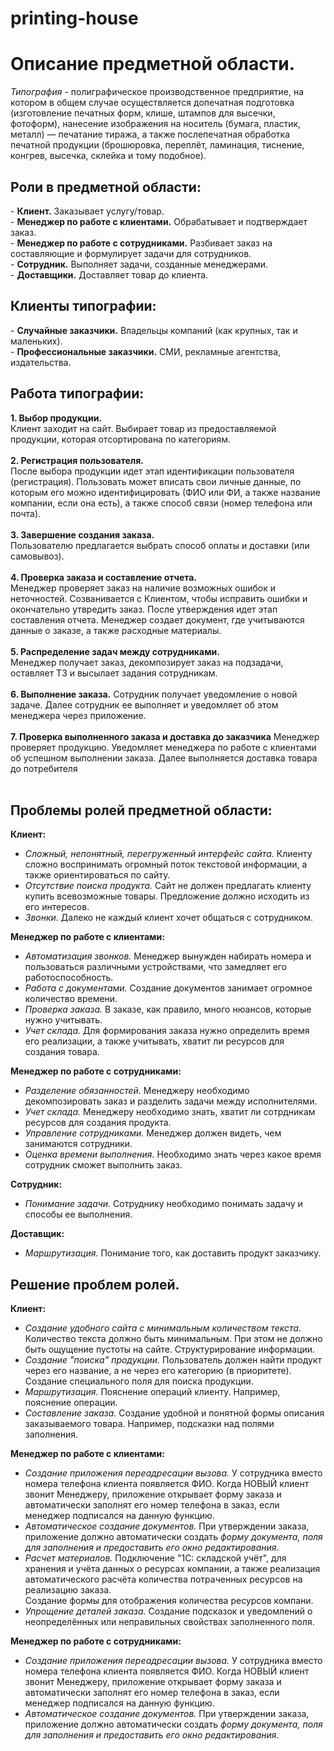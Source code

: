 # printing-house

<h1><b>Описание предметной области.</b></h1>

<i>Типография</i> - полиграфическое производственное предприятие, на котором в общем случае осуществляется допечатная подготовка (изготовление печатных форм, клише, штампов для высечки, фотоформ), нанесение изображения на носитель (бумага, пластик, металл) — печатание тиража, а также послепечатная обработка печатной продукции (брошюровка, переплёт, ламинация, тиснение, конгрев, высечка, склейка и тому подобное).

<h2>Роли в предметной области:</h2>
- <b>Клиент.</b> Заказывает услугу/товар.<br>
- <b>Менеджер по работе с клиентами.</b> Обрабатывает и подтверждает заказ.<br>
- <b>Менеджер по работе с сотрудниками.</b> Разбивает заказ на составляющие и формулирует задачи для сотрудников.<br>
- <b>Сотрудник.</b> Выполняет задачи, созданные менеджерами.<br>
- <b>Доставщики.</b> Доставляет товар до клиента.<br>

<h2>Клиенты типографии:</h2>
- <b>Случайные заказчики.</b> Владельцы компаний (как крупных, так и маленьких).<br>
- <b>Профессиональные заказчики.</b> СМИ, рекламные агентства, издательства.<br>

<h2>Работа типографии:</h2>

<b>1. Выбор продукции.</b><br>
Клиент заходит на сайт. Выбирает товар из предоставляемой продукции, которая отсортирована по категориям.<br><br>
<b>2. Регистрация пользователя.</b><br>
После выбора продукции идет этап идентификации пользователя (регистрация). Пользовать может вписать свои личные данные, по которым его можно идентифицировать (ФИО или ФИ, а также название компании, если она есть), а также способ связи (номер телефона или почта).<br><br>
<b>3. Завершение создания заказа.</b><br>
Пользователю предлагается выбрать способ оплаты и доставки (или самовывоз).<br><br>
<b>4. Проверка заказа и составление отчета.</b><br>
Менеджер проверяет заказ на наличие возможных ошибок и неточностей. Созванивается с Клиентом, чтобы исправить ошибки и окончательно утвредить заказ. После утверждения идет этап составления отчета. Менеджер создает документ, где учитываются данные о заказе, а также расходные материалы.<br><br>
<b>5. Распределение задач между сотрудниками.</b><br>
Менеджер получает заказ, декомпозирует заказ на подзадачи, оставляет ТЗ и высылает задания сотрудникам.<br><br>
<b>6. Выполнение заказа.</b>
Сотрудник получает уведомление о новой задаче. Далее сотрудник ее выполняет и уведомляет об этом менеджера через приложение.<br><br>
<b>7. Проверка выполненного заказа и доставка до заказчика</b>
Менеджер проверяет продукцию. Уведомляет менеджера по работе с клиентами об успешном выполнении заказа. Далее выполняется доставка товара до потребителя<br><br>

<h2>Проблемы ролей предметной области:</h2>

<b>Клиент:</b>
- <i>Сложный, непонятный, перегруженный интерфейс сайта.</i>
Клиенту сложно воспринимать огромный поток текстовой информации, а также ориентироваться по сайту.<br>
- <i>Отсутствие поиска продукта.</i>
Сайт не должен предлагать клиенту купить всевозможные товары. Предложение должно исходить из его интересов.<br>
- <i>Звонки.</i>
Далеко не каждый клиент хочет общаться с сотрудником.<br>

<b>Менеджер по работе с клиентами:</b><br>
- <i>Автоматизация звонков.</i>
Менеджер вынужден набирать номера и пользоваться различными устройствами, что замедляет его работоспособность.<br>
- <i>Работа с документами.</i>
Создание документов занимает огромное количество времени.<br>
- <i>Проверка заказа.</i>
В заказе, как правило, много нюансов, которые нужно учитывать.<br>
- <i>Учет склада.</i>
Для формирования заказа нужно определить время его реализации, а также учитывать, хватит ли ресурсов для создания товара.<br>

<b>Менеджер по работе с сотрудниками:</b>
- <i>Разделение обязанностей.</i>
Менеджеру необходимо декомпозировать заказ и разделить задачи между исполнителями.<br>
- <i>Учет склада.</i>
Менеджеру необходимо знать, хватит ли сотрдникам ресурсов для создания продукта.<br>
- <i>Управление сотрудниками.</i>
Менеджер должен видеть, чем занимаются сотрудники.<br>
- <i>Оценка времени выполнения.</i>
Необходимо знать через какое время сотрудник сможет выполнить заказ.<br>

<b>Сотрудник:</b><br>
- <i>Понимание задачи.</i>
Сотруднику необходимо понимать задачу и способы ее выполнения.<br>

<b>Доставщик:</b><br>
- <i>Маршрутизация.</i>
Понимание того, как доставить продукт заказчику.<br>

<h2>Решение проблем ролей.</h2>

<b>Клиент:</b><br>
- <i>Создание удобного сайта с минимальным количеством текста.</i>
Количество текста должно быть минимальным. При этом не должно быть ощущение пустоты на сайте.
Структурирование информации.<br>
- <i>Создание "поиска" продукции.</i>
Пользователь должен найти продукт через его название, а не через его категорию (в приоритете). Создание специального поля для поиска продукции.<br>
- <i>Маршрутизация.</i>
Пояснение операций клиенту. Например, пояснение операции.<br>
- <i>Составление заказа.</i>
Создание удобной и понятной формы описания заказываемого товара. Например, подсказки над полями заполнения.<br>

<b>Менеджер по работе с клиентами:</b><br>
- <i>Создание приложения переадресации вызова.</i>
У сотрудника вместо номера телефона клиента появляется ФИО. Когда НОВЫЙ клиент звонит Менеджеру, приложение открывает форму заказа и автоматически заполнят его номер телефона в заказ, если менеджер подписался на данную функцию.<br>
- <i>Автоматическое создание документов.</i>
При утверждении заказа, приложение должно автоматически создать <i>форму документа, поля для заполнения и предоставить его окно редактирования</i>.<br>
- <i>Расчет материалов.</i>
Подключение "1C: складской учёт", для хранения и учёта данных о ресурсах компании, а также реализация автоматического расчёта количества потраченных ресурсов на реализацию заказа.<br>
Создание формы для отображения количества ресурсов компани.<br>
- <i>Упрощение деталей заказа.</i>
Создание подсказок и уведомлений о неопределённых или неправильных свойствах заполненного поля. <br>

<b>Менеджер по работе с сотрудниками:</b><br>
- <i>Создание приложения переадресации вызова.</i>
У сотрудника вместо номера телефона клиента появляется ФИО. Когда НОВЫЙ клиент звонит Менеджеру, приложение открывает форму заказа и автоматически заполнят его номер телефона в заказ, если менеджер подписался на данную функцию.<br>
- <i>Автоматическое создание документов.</i>
При утверждении заказа, приложение должно автоматически создать <i>форму документа, поля для заполнения и предоставить его окно редактирования</i>.<br>


